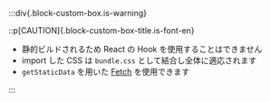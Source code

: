 :::div{.block-custom-box.is-warning}

::p[CAUTION]{.block-custom-box-title.is-font-en}

- 静的ビルドされるため React の Hook を使用することはできません
- import した CSS は `bundle.css` として結合し全体に適応されます
- `getStaticData` を用いた [Fetch](/docs/fetch) を使用できます

:::
